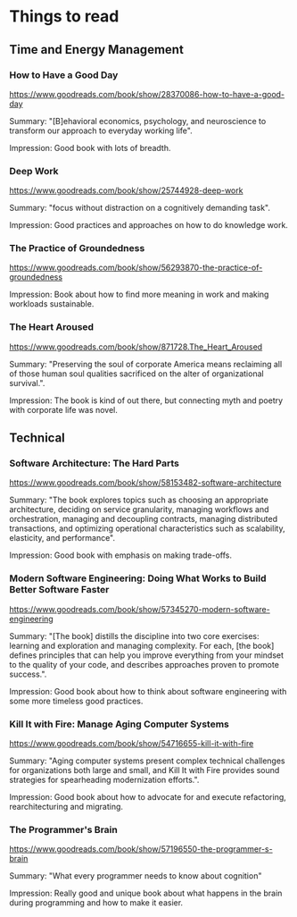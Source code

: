 # Things to read


## Time and Energy Management

### How to Have a Good Day
https://www.goodreads.com/book/show/28370086-how-to-have-a-good-day

Summary: "[B]ehavioral economics, psychology, and neuroscience to transform our approach to everyday working life". 

Impression: Good book with lots of breadth.



### Deep Work
https://www.goodreads.com/book/show/25744928-deep-work

Summary: "focus without distraction on a cognitively demanding task". 

Impression: Good practices and approaches on how to do knowledge work.

### The Practice of Groundedness
https://www.goodreads.com/book/show/56293870-the-practice-of-groundedness

Impression: Book about how to find more meaning in work and making workloads sustainable.

### The Heart Aroused
https://www.goodreads.com/book/show/871728.The_Heart_Aroused

Summary: "Preserving the soul of corporate America means reclaiming all of those human soul qualities sacrificed on the alter of organizational survival.". 

Impression: The book is kind of out there, but connecting myth and poetry with corporate life was novel.

## Technical

### Software Architecture: The Hard Parts
https://www.goodreads.com/book/show/58153482-software-architecture

Summary: "The book explores topics such as choosing an appropriate architecture, deciding on service granularity, managing workflows and orchestration, managing and decoupling contracts, managing distributed transactions, and optimizing operational characteristics such as scalability, elasticity, and performance". 

Impression: Good book with emphasis on making trade-offs.

### Modern Software Engineering: Doing What Works to Build Better Software Faster
https://www.goodreads.com/book/show/57345270-modern-software-engineering

Summary: "[The book] distills the discipline into two core exercises: learning and exploration and managing complexity. For each, [the book] defines principles that can help you improve everything from your mindset to the quality of your code, and describes approaches proven to promote success.". 

Impression: Good book about how to think about software engineering with some more timeless good practices.

### Kill It with Fire: Manage Aging Computer Systems
https://www.goodreads.com/book/show/54716655-kill-it-with-fire

Summary: "Aging computer systems present complex technical challenges for organizations both large and small, and Kill It with Fire provides sound strategies for spearheading modernization efforts.". 

Impression: Good book about how to advocate for  and execute refactoring, rearchitecturing and migrating.

### The Programmer's Brain
https://www.goodreads.com/book/show/57196550-the-programmer-s-brain

Summary: "What every programmer needs to know about cognition"

Impression: Really good and unique book about what happens in the brain during programming and how to make it easier.
